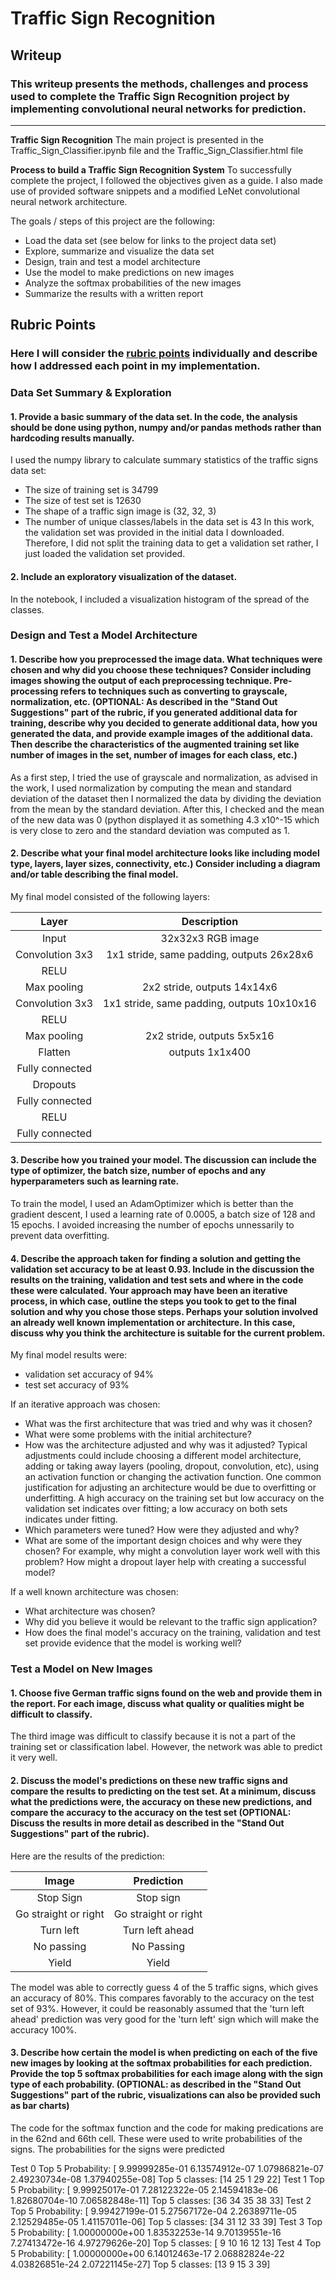 # **Traffic Sign Recognition** 

## Writeup

### This writeup presents the methods, challenges and process used to complete the Traffic Sign Recognition project by implementing convolutional neural networks for prediction.

---
**Traffic Sign Recognition** The main project is presented in the Traffic_Sign_Classifier.ipynb file and the Traffic_Sign_Classifier.html file

**Process to build a Traffic Sign Recognition System** To successfully complete the project, I followed the objectives given as a guide. I also made use of provided software snippets and a modified LeNet convolutional neural network architecture.

The goals / steps of this project are the following:
* Load the data set (see below for links to the project data set)
* Explore, summarize and visualize the data set
* Design, train and test a model architecture
* Use the model to make predictions on new images
* Analyze the softmax probabilities of the new images
* Summarize the results with a written report




## Rubric Points
### Here I will consider the [rubric points](https://review.udacity.com/#!/rubrics/481/view) individually and describe how I addressed each point in my implementation.  


### Data Set Summary & Exploration

#### 1. Provide a basic summary of the data set. In the code, the analysis should be done using python, numpy and/or pandas methods rather than hardcoding results manually.

I used the numpy library to calculate summary statistics of the traffic
signs data set:

* The size of training set is 34799
* The size of test set is 12630
* The shape of a traffic sign image is (32, 32, 3)
* The number of unique classes/labels in the data set is 43
In this work, the validation set was provided in the initial data I downloaded. Therefore, I did not split the training data to get a validation set rather, I just loaded the validation set provided.

#### 2. Include an exploratory visualization of the dataset.

In the notebook, I included a visualization histogram of the spread of the classes.
### Design and Test a Model Architecture

#### 1. Describe how you preprocessed the image data. What techniques were chosen and why did you choose these techniques? Consider including images showing the output of each preprocessing technique. Pre-processing refers to techniques such as converting to grayscale, normalization, etc. (OPTIONAL: As described in the "Stand Out Suggestions" part of the rubric, if you generated additional data for training, describe why you decided to generate additional data, how you generated the data, and provide example images of the additional data. Then describe the characteristics of the augmented training set like number of images in the set, number of images for each class, etc.)

As a first step, I tried the use of grayscale and normalization, as advised in the work, I used normalization by computing the mean and standard deviation of the dataset then I normalized the data by dividing the deviation from the mean by the standard deviation. After this, I checked and the mean of the new data was 0 (python displayed it as something 4.3 x10^-15 which is very close to zero and the standard deviation was computed as 1.


#### 2. Describe what your final model architecture looks like including model type, layers, layer sizes, connectivity, etc.) Consider including a diagram and/or table describing the final model.

My final model consisted of the following layers:

| Layer         		|     Description	        					| 
|:---------------------:|:---------------------------------------------:| 
| Input         		| 32x32x3 RGB image   							| 
| Convolution 3x3     	| 1x1 stride, same padding, outputs 26x28x6 	|
| RELU					|												|
| Max pooling	      	| 2x2 stride,  outputs 14x14x6 					|
| Convolution 3x3	    | 1x1 stride, same padding, outputs 10x10x16  	|
| RELU					|												|
| Max pooling	      	| 2x2 stride,  outputs 5x5x16 					|
| Flatten  	 		 	|			outputs 1x1x400 					|
| Fully connected		||			outputs 1x1x120 					|
| Dropouts				|												|
| Fully connected		||			outputs 1x1x84  					|
| RELU					|												|
| Fully connected		||			outputs 1x1x43  					|
 


#### 3. Describe how you trained your model. The discussion can include the type of optimizer, the batch size, number of epochs and any hyperparameters such as learning rate.

To train the model, I used an AdamOptimizer which is better than the gradient descent, I used a learning rate of 0.0005, a batch size of 128 and 15 epochs. I avoided increasing the number of epochs unnessarily to prevent data overfitting.

#### 4. Describe the approach taken for finding a solution and getting the validation set accuracy to be at least 0.93. Include in the discussion the results on the training, validation and test sets and where in the code these were calculated. Your approach may have been an iterative process, in which case, outline the steps you took to get to the final solution and why you chose those steps. Perhaps your solution involved an already well known implementation or architecture. In this case, discuss why you think the architecture is suitable for the current problem.

My final model results were:
* validation set accuracy of 94%
* test set accuracy of 93%

If an iterative approach was chosen:
* What was the first architecture that was tried and why was it chosen?
* What were some problems with the initial architecture?
* How was the architecture adjusted and why was it adjusted? Typical adjustments could include choosing a different model architecture, adding or taking away layers (pooling, dropout, convolution, etc), using an activation function or changing the activation function. One common justification for adjusting an architecture would be due to overfitting or underfitting. A high accuracy on the training set but low accuracy on the validation set indicates over fitting; a low accuracy on both sets indicates under fitting.
* Which parameters were tuned? How were they adjusted and why?
* What are some of the important design choices and why were they chosen? For example, why might a convolution layer work well with this problem? How might a dropout layer help with creating a successful model?

If a well known architecture was chosen:
* What architecture was chosen?
* Why did you believe it would be relevant to the traffic sign application?
* How does the final model's accuracy on the training, validation and test set provide evidence that the model is working well?
 

### Test a Model on New Images

#### 1. Choose five German traffic signs found on the web and provide them in the report. For each image, discuss what quality or qualities might be difficult to classify.


The third image was difficult to classify because it is not a part of the training set or classification label. However, the network was able to predict it very well.

#### 2. Discuss the model's predictions on these new traffic signs and compare the results to predicting on the test set. At a minimum, discuss what the predictions were, the accuracy on these new predictions, and compare the accuracy to the accuracy on the test set (OPTIONAL: Discuss the results in more detail as described in the "Stand Out Suggestions" part of the rubric).

Here are the results of the prediction:

| Image			        |     Prediction	        					| 
|:---------------------:|:---------------------------------------------:| 
| Stop Sign      		| Stop sign   									| 
| Go straight or right	| Go straight or right							|
| Turn left 			| Turn left ahead								| **there was no turn left in the training set**
| No passing	   		| No Passing					 				|
| Yield     			| Yield             							|


The model was able to correctly guess 4 of the 5 traffic signs, which gives an accuracy of 80%. This compares favorably to the accuracy on the test set of 93%. However, it could be reasonably assumed that the 'turn left ahead' prediction was very good for the 'turn left' sign which will make the accuracy 100%.

#### 3. Describe how certain the model is when predicting on each of the five new images by looking at the softmax probabilities for each prediction. Provide the top 5 softmax probabilities for each image along with the sign type of each probability. (OPTIONAL: as described in the "Stand Out Suggestions" part of the rubric, visualizations can also be provided such as bar charts)

The code for the softmax function and the code for making predications are in the 62nd and 66th cell. These were used to write probabilities of the signs.
The probabilities for the signs were predicted 


Test 0 
 Top 5 Probability: [  9.99999285e-01   6.13574912e-07   1.07986821e-07   2.49230734e-08
   1.37940255e-08] 
 Top 5 classes: [14 25  1 29 22]
Test 1 
 Top 5 Probability: [  9.99925017e-01   7.28122322e-05   2.14594183e-06   1.82680704e-10
   7.06582848e-11] 
 Top 5 classes: [36 34 35 38 33]
Test 2 
 Top 5 Probability: [  9.99427199e-01   5.27567172e-04   2.26389711e-05   2.12529485e-05
   1.41157011e-06] 
 Top 5 classes: [34 31 12 33 39]
Test 3 
 Top 5 Probability: [  1.00000000e+00   1.83532253e-14   9.70139551e-16   7.27413472e-16
   4.97279626e-20] 
 Top 5 classes: [ 9 10 16 12 13]
Test 4 
 Top 5 Probability: [  1.00000000e+00   6.14012463e-17   2.06882824e-22   4.03826851e-24
   2.07221145e-27] 
 Top 5 classes: [13  9 15  3 39]



